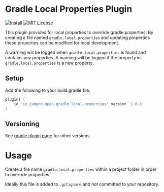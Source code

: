 # Gradle Local Properties Plugin

[![Install](https://img.shields.io/badge/install-plugin-brown.svg)](https://plugins.gradle.org/plugin/io.jumpco.open.gradle.local-properties)
[![MIT License](http://img.shields.io/badge/license-MIT-blue.svg?style=flat)](LICENSE)

This plugin provides for local properties to override gradle.properties.
By creating a file named `gradle.local.properties` and updating properties these properties can be modified for local development.

A warning will be logged when `gradle.local.properties` is found and contains any properties.
A warning will be logged if the property in `gradle.local.properties` is a new property. 

## Setup

Add the following to your build.gradle file:

```groovy
plugins {
    id 'io.jumpco.open.gradle.local-properties' version '1.0.1'
}
```

## Versioning

See [gradle plugin page](https://plugins.gradle.org/plugin/io.jumpco.open.gradle.local-properties) for other versions.

# Usage

Create a file name `gradle.local.properties` within a project folder in order to override properties.

Ideally this file is added to `.gitignore` and not committed to your repository.
